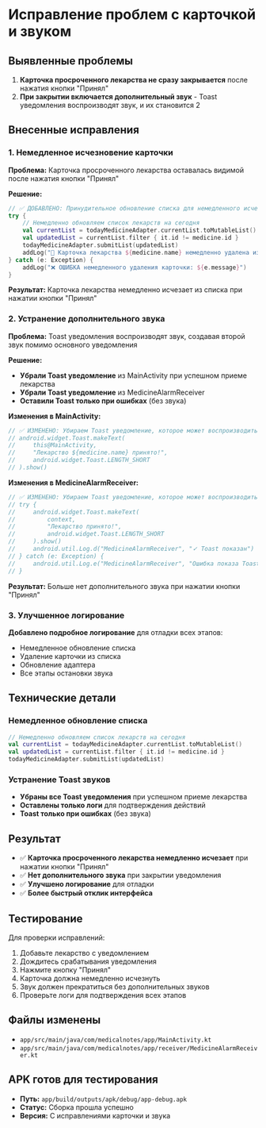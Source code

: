 # Исправление проблем с карточкой и звуком

## Выявленные проблемы
1. **Карточка просроченного лекарства не сразу закрывается** после нажатия кнопки "Принял"
2. **При закрытии включается дополнительный звук** - Toast уведомления воспроизводят звук, и их становится 2

## Внесенные исправления

### 1. Немедленное исчезновение карточки
**Проблема:** Карточка просроченного лекарства оставалась видимой после нажатия кнопки "Принял"

**Решение:**
```kotlin
// ✅ ДОБАВЛЕНО: Принудительное обновление списка для немедленного исчезновения карточки
try {
    // Немедленно обновляем список лекарств на сегодня
    val currentList = todayMedicineAdapter.currentList.toMutableList()
    val updatedList = currentList.filter { it.id != medicine.id }
    todayMedicineAdapter.submitList(updatedList)
    addLog("🔄 Карточка лекарства ${medicine.name} немедленно удалена из списка")
} catch (e: Exception) {
    addLog("❌ ОШИБКА немедленного удаления карточки: ${e.message}")
}
```

**Результат:** Карточка лекарства немедленно исчезает из списка при нажатии кнопки "Принял"

### 2. Устранение дополнительного звука
**Проблема:** Toast уведомления воспроизводят звук, создавая второй звук помимо основного уведомления

**Решение:**
- **Убрали Toast уведомление** из MainActivity при успешном приеме лекарства
- **Убрали Toast уведомление** из MedicineAlarmReceiver
- **Оставили Toast только при ошибках** (без звука)

**Изменения в MainActivity:**
```kotlin
// ✅ ИЗМЕНЕНО: Убираем Toast уведомление, которое может воспроизводить звук
// android.widget.Toast.makeText(
//     this@MainActivity,
//     "Лекарство ${medicine.name} принято!",
//     android.widget.Toast.LENGTH_SHORT
// ).show()
```

**Изменения в MedicineAlarmReceiver:**
```kotlin
// ✅ ИЗМЕНЕНО: Убираем Toast уведомление, которое может воспроизводить звук
// try {
//     android.widget.Toast.makeText(
//         context,
//         "Лекарство принято!",
//         android.widget.Toast.LENGTH_SHORT
//     ).show()
//     android.util.Log.d("MedicineAlarmReceiver", "✓ Toast показан")
// } catch (e: Exception) {
//     android.util.Log.e("MedicineAlarmReceiver", "Ошибка показа Toast", e)
// }
```

**Результат:** Больше нет дополнительного звука при нажатии кнопки "Принял"

### 3. Улучшенное логирование
**Добавлено подробное логирование** для отладки всех этапов:
- Немедленное обновление списка
- Удаление карточки из списка
- Обновление адаптера
- Все этапы остановки звука

## Технические детали

### Немедленное обновление списка
```kotlin
// Немедленно обновляем список лекарств на сегодня
val currentList = todayMedicineAdapter.currentList.toMutableList()
val updatedList = currentList.filter { it.id != medicine.id }
todayMedicineAdapter.submitList(updatedList)
```

### Устранение Toast звуков
- **Убраны все Toast уведомления** при успешном приеме лекарства
- **Оставлены только логи** для подтверждения действий
- **Toast только при ошибках** (без звука)

## Результат
- ✅ **Карточка просроченного лекарства немедленно исчезает** при нажатии кнопки "Принял"
- ✅ **Нет дополнительного звука** при закрытии уведомления
- ✅ **Улучшено логирование** для отладки
- ✅ **Более быстрый отклик интерфейса**

## Тестирование
Для проверки исправлений:
1. Добавьте лекарство с уведомлением
2. Дождитесь срабатывания уведомления
3. Нажмите кнопку "Принял"
4. Карточка должна немедленно исчезнуть
5. Звук должен прекратиться без дополнительных звуков
6. Проверьте логи для подтверждения всех этапов

## Файлы изменены
- `app/src/main/java/com/medicalnotes/app/MainActivity.kt`
- `app/src/main/java/com/medicalnotes/app/receiver/MedicineAlarmReceiver.kt`

## APK готов для тестирования
- **Путь:** `app/build/outputs/apk/debug/app-debug.apk`
- **Статус:** Сборка прошла успешно
- **Версия:** С исправлениями карточки и звука 